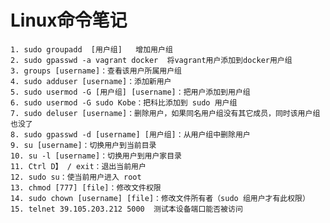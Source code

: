 # Linux命令笔记

	1. sudo groupadd  [用户组]   增加用户组
	2. sudo gpasswd -a vagrant docker  将vagrant用户添加到docker用户组
	3. groups [username]：查看该用户所属用户组     
	4. sudo adduser [username]：添加新用户     
	5. sudo usermod -G [用户组] [username]：把用户添加到用户组     
	6. sudo usermod -G sudo Kobe：把科比添加到 sudo 用户组     
	7. sudo deluser [username]：删除用户，如果同名用户组没有其它成员，同时该用户组也没了     
	8. sudo gpasswd -d [username] [用户组]：从用户组中删除用户     
	9. su [username]：切换用户到当前目录    
	10. su -l [username]：切换用户到用户家目录    
	11. Ctrl D】 / exit：退出当前用户     
	12. sudo su：使当前用户进入 root 
	13. chmod [777] [file]：修改文件权限     
	14. sudo chown [username] [file]：修改文件所有者（sudo 组用户才有此权限）
	15. telnet 39.105.203.212 5000  测试本设备端口能否被访问 